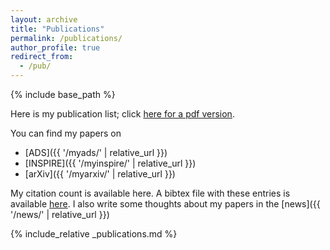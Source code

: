 ```yaml
---
layout: archive
title: "Publications"
permalink: /publications/
author_profile: true
redirect_from:
  - /pub/
---
```


{% include base_path %}


Here is my publication list; click [here for a pdf version](https://github.com/dgerosa/CV/releases/latest/download/DavideGerosa_publist.pdf).

You can find my papers on
 
- [ADS]({{ '/myads/' | relative_url }})
- [INSPIRE]({{ '/myinspire/' | relative_url }})
- [arXiv]({{ '/myarxiv/' | relative_url }})

My citation count is available here. A bibtex file with these entries is available [here](https://raw.githubusercontent.com/dgerosa/CV/master/publist.bib). I also write some thoughts about my papers in the [news]({{ '/news/' | relative_url }})



{% include_relative _publications.md %}
